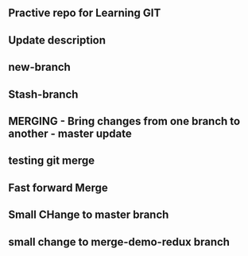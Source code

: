 ## Practive repo for Learning GIT ##

## Update description ##

## new-branch ##

## Stash-branch ###

## MERGING - Bring changes from one branch to another - master update

## testing git merge ##

## Fast forward Merge ###

## Small CHange to master branch ##

## small change to merge-demo-redux branch ##
